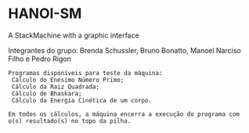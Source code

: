 # HANOI-SM
A StackMachine with a graphic interface

Integrantes do grupo: Brenda Schussler, Bruno Bonatto, Manoel Narciso Filho e Pedro Rigon 

    Programas disponíveis para teste da máquina:
     Cálculo do Enésimo Número Primo;
     Cálculo da Raiz Quadrada;
     Cálculo de Bhaskara;
     Cálculo da Energia Cinética de um corpo.
    
    Em todos os cálculos, a máquina encerra a execução do programa com o(s) resultado(s) no topo da pilha.
